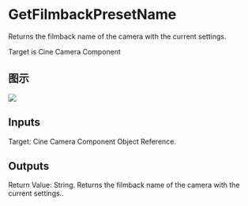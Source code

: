 # GetFilmbackPresetName

Returns the filmback name of the camera with the current settings.

Target is Cine Camera Component

## 图示

![]($-20221218-18161817.png)

## Inputs

Target: Cine Camera Component Object Reference.  

## Outputs

Return Value: String. Returns the filmback name of the camera with the current settings..


